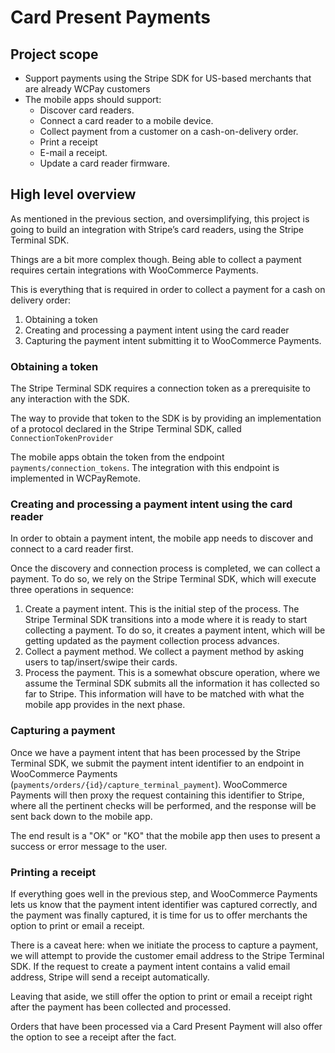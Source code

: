 # Card Present Payments
## Project scope
* Support payments using the Stripe SDK for US-based merchants that are already WCPay customers
* The mobile apps should support:
	* Discover card readers.
	* Connect a card reader to a mobile device.
	* Collect payment from a customer on a cash-on-delivery order.
	* Print a receipt
	* E-mail a receipt.
	* Update a card reader firmware.

## High level overview
As mentioned in the previous section, and oversimplifying, this project is going to build an integration with Stripe’s card readers, using the Stripe Terminal SDK.

Things are a bit more complex though. Being able to collect a payment requires certain integrations with WooCommerce Payments. 

This is everything that is required in order to collect a payment for a cash on delivery order:

1. Obtaining a token
2. Creating and processing a payment intent using the card reader
3. Capturing the payment intent submitting it to WooCommerce Payments.

### Obtaining a token

The Stripe Terminal SDK requires a connection token as a prerequisite to any interaction with the SDK.

The way to provide that token to the SDK is by providing an implementation of a protocol declared in the Stripe Terminal SDK, called `ConnectionTokenProvider`

The mobile apps obtain the token from the endpoint `payments/connection_tokens`. The integration with this endpoint is implemented in WCPayRemote.

### Creating and processing a payment intent using the card reader

In order to obtain a payment intent, the mobile app needs to discover and connect to a card reader first.

Once the discovery and connection process is completed, we can collect a payment. To do so, we rely on the Stripe Terminal SDK, which will execute three operations in sequence: 
1. Create a payment  intent. This is the initial step of the process. The Stripe Terminal SDK transitions into a mode where it is ready to start collecting a payment. To do so, it creates a payment intent, which will be getting updated as the payment collection process advances.
2. Collect a payment method. We collect a payment method by asking users to tap/insert/swipe their cards. 
3. Process the payment. This is a somewhat obscure operation, where we assume the Terminal SDK submits all the information it has collected so far to Stripe. This information will have to be matched with what the mobile app provides in the next phase.

### Capturing a payment

Once we have a payment intent that has been processed by the Stripe Terminal SDK, we submit the payment intent identifier to an endpoint in WooCommerce Payments (`payments/orders/{id}/capture_terminal_payment`). WooCommerce Payments will then proxy the request containing this identifier to Stripe, where all the pertinent checks will be performed, and the response will be sent back down to the mobile app. 

The end result is a "OK" or "KO" that the mobile app then uses to present a success or error message to the user.

### Printing a receipt

If everything goes well in the previous step, and WooCommerce Payments lets us know that the payment intent identifier was captured correctly, and the payment was finally captured, it is time for us to offer merchants the option to print or email a receipt.

There is a caveat here: when we initiate the process to capture a payment, we will attempt to provide the customer email address to the Stripe Terminal SDK. If the request to create a payment intent contains a valid email address, Stripe will send a receipt automatically.

Leaving that aside, we still offer the option to print or email a receipt right after the payment has been collected and processed. 

Orders that have been processed via a Card Present Payment will also offer the option to see a receipt after the fact. 